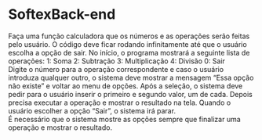 # SoftexBack-end
Faça uma função calculadora que os números e as operações serão feitas pelo usuário. O código deve ficar rodando infinitamente até que o usuário escolha a opção de sair.
No início, o programa mostrará a seguinte lista de operações: 
1: Soma 2: Subtração 3: Multiplicação 4: Divisão 0: Sair  
Digite o número para a operação correspondente e caso o usuário introduza qualquer outro, o sistema deve mostrar a mensagem 
“Essa opção não existe” e voltar ao menu de opções.  Após a seleção, o sistema deve pedir para o usuário inserir o primeiro e segundo valor, um de cada.
Depois precisa executar a operação e mostrar o resultado na tela. Quando o usuário escolher a opção “Sair”, o sistema irá parar.  
É necessário que o sistema mostre as opções sempre que finalizar uma operação e mostrar o resultado.
